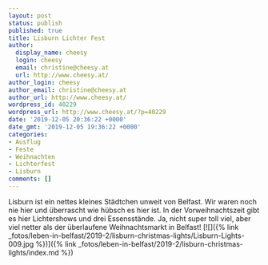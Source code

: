 ```yaml
---
layout: post
status: publish
published: true
title: Lisburn Lichter Fest
author:
  display_name: cheesy
  login: cheesy
  email: christine@cheesy.at
  url: http://www.cheesy.at/
author_login: cheesy
author_email: christine@cheesy.at
author_url: http://www.cheesy.at/
wordpress_id: 40229
wordpress_url: http://www.cheesy.at/?p=40229
date: '2019-12-05 20:36:22 +0000'
date_gmt: '2019-12-05 19:36:22 +0000'
categories:
- Ausflug
- Feste
- Weihnachten
- Lichterfest
- Lisburn
comments: []
---
```

Lisburn ist ein nettes kleines Städtchen unweit von Belfast. Wir waren noch nie hier und überrascht wie hübsch es hier ist. In der Vorweihnachtszeit gibt es hier Lichtershows und drei Essensstände. Ja, nicht super toll viel, aber viel netter als der überlaufene Weihnachtsmarkt in Belfast!
[![]({% link _fotos/leben-in-belfast/2019-2/lisburn-christmas-lights/Lisburn-Lights-009.jpg %})]({% link _fotos/leben-in-belfast/2019-2/lisburn-christmas-lights/index.md %})
